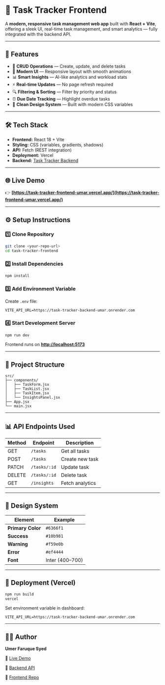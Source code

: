 # 🧭 Task Tracker Frontend

A **modern, responsive task management web app** built with **React + Vite**, offering a sleek UI, real-time task management, and smart analytics — fully integrated with the backend API.

---

## 🚀 Features

* 📝 **CRUD Operations** — Create, update, and delete tasks
* 🎨 **Modern UI** — Responsive layout with smooth animations
* 📊 **Smart Insights** — AI-like analytics and workload stats
* ⚡ **Real-time Updates** — No page refresh required
* 🔍 **Filtering & Sorting** — Filter by priority and status
* ⏰ **Due Date Tracking** — Highlight overdue tasks
* 🌙 **Clean Design System** — Built with modern CSS variables

---

## 🛠 Tech Stack

* **Frontend:** React 18 + Vite
* **Styling:** CSS (variables, gradients, shadows)
* **API:** Fetch (REST integration)
* **Deployment:** Vercel
* **Backend:** [Task Tracker Backend](https://task-tracker-backend-umar.onrender.com)

---

## 🌐 Live Demo

👉 **[https://task-tracker-frontend-umar.vercel.app/](https://task-tracker-frontend-umar.vercel.app/)**

---

## ⚙️ Setup Instructions

### 1️⃣ Clone Repository

```bash
git clone <your-repo-url>
cd task-tracker-frontend
```

### 2️⃣ Install Dependencies

```bash
npm install
```

### 3️⃣ Add Environment Variable

Create `.env` file:

```env
VITE_API_URL=https://task-tracker-backend-umar.onrender.com
```

### 4️⃣ Start Development Server

```bash
npm run dev
```

Frontend runs on **[http://localhost:5173](http://localhost:5173)**

---

## 🧩 Project Structure

```
src/
├── components/
│   ├── TaskForm.jsx
│   ├── TaskList.jsx
│   ├── TaskItem.jsx
│   └── InsightsPanel.jsx
├── App.jsx
└── main.jsx
```

---

## 📊 API Endpoints Used

| Method | Endpoint     | Description     |
| ------ | ------------ | --------------- |
| GET    | `/tasks`     | Get all tasks   |
| POST   | `/tasks`     | Create new task |
| PATCH  | `/tasks/:id` | Update task     |
| DELETE | `/tasks/:id` | Delete task     |
| GET    | `/insights`  | Fetch analytics |

---

## 🎨 Design System

| Element           | Example         |
| ----------------- | --------------- |
| **Primary Color** | `#6366f1`       |
| **Success**       | `#10b981`       |
| **Warning**       | `#f59e0b`       |
| **Error**         | `#ef4444`       |
| **Font**          | Inter (400–700) |

---

## 🚀 Deployment (Vercel)

```bash
npm run build
vercel
```

Set environment variable in dashboard:

```
VITE_API_URL=https://task-tracker-backend-umar.onrender.com
```

---

## 👨‍💻 Author

**Umer Faruque Syed**

🔗 [Live Demo](https://task-tracker-frontend-umar.vercel.app/)

🔗 [Backend API](https://task-tracker-backend-umar.onrender.com)

📂 [Frontend Repo](https://github.com/your-username/task-tracker-frontend)


